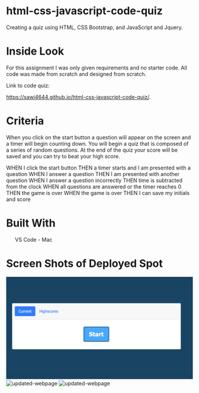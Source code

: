 # html-css-javascript-code-quiz

Creating a quiz using HTML, CSS Bootstrap, and JavaScript and Jquery.

# Inside Look
For this assignment I was only given requirements and no starter code. All code was made from scratch and designed from scratch. 

Link to code quiz:

 https://sawi4644.github.io/html-css-javascript-code-quiz/.


# Criteria
When you click on the start button a question will appear on the screen and a timer will begin counting down. You will begin a quiz that is composed of a series of random questions. At the end of the quiz your score will be saved and you can try to beat your high score.

WHEN I click the start button
THEN a timer starts and I am presented with a question
WHEN I answer a question
THEN I am presented with another question
WHEN I answer a question incorrectly
THEN time is subtracted from the clock
WHEN all questions are answered or the timer reaches 0
THEN the game is over
WHEN the game is over
THEN I can save my initials and score


# Built With
<ul>VS Code - Mac </ul>

# Screen Shots of Deployed Spot

![updated-webpage](Assets/home.png)
![updated-webpage](Assets/alert.png)
![updated-webpage](Assets/password.png)

